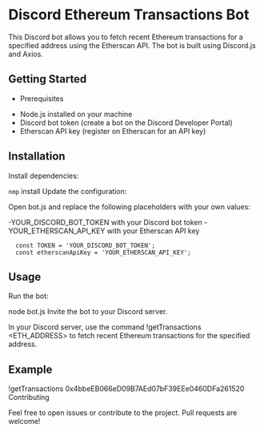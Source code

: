 # Discord Ethereum Transactions Bot

This Discord bot allows you to fetch recent Ethereum transactions for a specified address using the Etherscan API. The bot is built using Discord.js and Axios.

## Getting Started

- Prerequisites

* Node.js installed on your machine
* Discord bot token (create a bot on the Discord Developer Portal)
* Etherscan API key (register on Etherscan for an API key)
 
## Installation

Install dependencies:

`nmp` install
Update the configuration:

Open bot.js and replace the following placeholders with your own values:


   -YOUR_DISCORD_BOT_TOKEN with your Discord bot token
   -YOUR_ETHERSCAN_API_KEY with your Etherscan API key
      
      const TOKEN = 'YOUR_DISCORD_BOT_TOKEN';
      const etherscanApiKey = 'YOUR_ETHERSCAN_API_KEY';  

## Usage

Run the bot:

node bot.js
Invite the bot to your Discord server.

In your Discord server, use the command !getTransactions <ETH_ADDRESS> to fetch recent Ethereum transactions for the specified address.

## Example

!getTransactions 0x4bbeEB066eD09B7AEd07bF39EEe0460DFa261520
Contributing

Feel free to open issues or contribute to the project. Pull requests are welcome!

